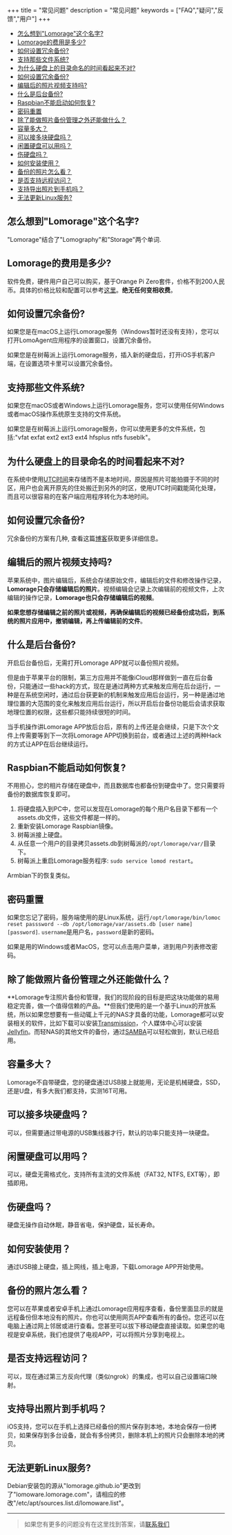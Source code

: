 +++
title = "常见问题"
description = "常见问题"
keywords = ["FAQ","疑问","反馈","用户"]
+++

* [怎么想到"Lomorage"这个名字?](#怎么想到lomorage这个名字)
* [Lomorage的费用是多少?](#lomorage的费用是多少)
* [如何设置冗余备份?](#如何设置冗余备份)
* [支持那些文件系统?](#支持那些文件系统)
* [为什么硬盘上的目录命名的时间看起来不对?](#为什么硬盘上的目录命名的时间看起来不对)
* [如何设置冗余备份?](#如何设置冗余备份-1)
* [编辑后的照片视频支持吗?](#编辑后的照片视频支持吗)
* [什么是后台备份?](#什么是后台备份)
* [Raspbian不能启动如何恢复?](#raspbian不能启动如何恢复)
* [密码重置](#密码重置)
* [除了能做照片备份管理之外还能做什么？](#除了能做照片备份管理之外还能做什么)
* [容量多大？](#容量多大)
* [可以接多块硬盘吗？](#可以接多块硬盘吗)
* [闲置硬盘可以用吗？](#闲置硬盘可以用吗)
* [伤硬盘吗？](#伤硬盘吗)
* [如何安装使用？](#如何安装使用)
* [备份的照片怎么看？](#备份的照片怎么看)
* [是否支持远程访问？](#是否支持远程访问)
* [支持导出照片到手机吗？](#支持导出照片到手机吗)
* [无法更新Linux服务?](#无法更新linux服务)

## 怎么想到"Lomorage"这个名字?

"Lomorage"结合了"Lomography"和"Storage"两个单词.

## Lomorage的费用是多少?

软件免费，硬件用户自己可以购买，基于Orange Pi Zero套件，价格不到200人民币。具体的价格比较和配置可以参考[这里](/zh/compare)。**绝无任何变相收费**。

## 如何设置冗余备份?

如果您是在macOS上运行Lomorage服务（Windows暂时还没有支持），您可以打开LomoAgent应用程序的设置窗口，设置冗余备份。

如果您是在树莓派上运行Lomorage服务，插入新的硬盘后，打开iOS手机客户端，在设置选项卡里可以设置冗余备份。

## 支持那些文件系统?

如果您在macOS或者Windows上运行Lomorage服务，您可以使用任何Windows或者macOS操作系统原生支持的文件系统。

如果您是在树莓派上运行Lomorage服务，你可以使用更多的文件系统，包括:"vfat exfat ext2 ext3 ext4 hfsplus ntfs fuseblk"。

## 为什么硬盘上的目录命名的时间看起来不对?

在系统中使用[UTC时间](https://baike.baidu.com/item/%E5%8D%8F%E8%B0%83%E4%B8%96%E7%95%8C%E6%97%B6)来存储而不是本地时间，原因是照片可能拍摄于不同的时区，用户也会离开原先的住处搬迁到另外的时区，使用UTC时间戳能简化处理，而且可以很容易的在客户端应用程序转化为本地时间。

## 如何设置冗余备份?

冗余备份的方案有几种, 查看这篇[博客](/zh/blog/2019/12/24/raspberrypi-hd/)获取更多详细信息。

## 编辑后的照片视频支持吗?

苹果系统中，图片编辑后，系统会存储原始文件，编辑后的文件和修改操作记录，**Lomorage只会存储编辑后的照片**。视频编辑会记录上次编辑前的视频文件，上次编辑的操作记录，**Lomorage也只会存储编辑后的视频**。

**如果您想存储编辑之前的照片或视频，再确保编辑后的视频已经备份成功后，到系统的照片应用中，撤销编辑，再上传编辑前的文件**。

## 什么是后台备份?

开启后台备份后，无需打开Lomorage APP就可以备份照片视频。

但是由于苹果平台的限制，第三方应用并不能像iCloud那样做到一直在后台备份，只能通过一些hack的方式，现在是通过两种方式来触发应用在后台运行，一种是在系统空闲时，通过后台获更新的机制来触发应用后台运行，另一种是通过地理位置的大范围的变化来触发应用后台运行，所以开启后台备份功能后会请求获取地理位置的权限，这些都只能持续很短的时间。

当手机操作讲Lomorage APP放后台后，原有的上传还是会继续，只是下次个文件上传需要等到下一次将Lomorage APP切换到前台，或者通过上述的两种Hack的方式让APP在后台继续运行。

## Raspbian不能启动如何恢复?

不用担心，您的相片存储在硬盘中，而且数据库也都备份到硬盘中了。您只需要将备份的数据库恢复即可。

1. 将硬盘插入到PC中，您可以发现在Lomorage的每个用户名目录下都有一个assets.db文件，这些文件都是一样的。
2. 重新安装Lomorage Raspbian镜像。
3. 树莓派接上硬盘。
4. 从任意一个用户的目录拷贝assets.db到树莓派的`/opt/lomorage/var/`目录下。
5. 树莓派上重启Lomorage服务程序: `sudo service lomod restart`。

Armbian下的恢复类似。

## 密码重置

如果您忘记了密码，服务端使用的是Linux系统，运行`/opt/lomorage/bin/lomoc reset passsword --db /opt/lomorage/var/assets.db [user name] [password]`. `username`是用户名，`password`是新的密码。

如果是用的Windows或者MacOS，您可以点击用户菜单，进到用户列表修改密码。

## 除了能做照片备份管理之外还能做什么？

**Lomorage专注照片备份和管理，我们的现阶段的目标是把这块功能做的易用稳定完善，做一个值得信赖的产品。**但我们使用的是一个基于Linux的开放系统，所以如果您想要有一些动辄上千元的NAS才具备的功能，Lomorage都可以安装相关的软件，比如下载可以安装[Transmission](https://transmissionbt.com/)，个人媒体中心可以安装[Jellyfin](https://jellyfin.org)。而轻NAS的其他文件的备份，通过[SAMBA](https://github.com/wupanhao/wupanhao.github.io/issues/1)可以轻松做到，默认已经启用。

## 容量多大？

Lomorage不自带硬盘，您的硬盘通过USB接上就能用，无论是机械硬盘，SSD，还是U盘，有多大我们都支持，实测16T可用。

## 可以接多块硬盘吗？

可以，但需要通过带电源的USB集线器才行，默认的功率只能支持一块硬盘。

## 闲置硬盘可以用吗？

可以，硬盘无需格式化，支持所有主流的文件系统（FAT32, NTFS, EXT等），即插即用。

## 伤硬盘吗？

硬盘无操作自动休眠，静音省电，保护硬盘，延长寿命。

## 如何安装使用？

通过USB接上硬盘，插上网线，插上电源，下载Lomorage APP开始使用。

## 备份的照片怎么看？

您可以在苹果或者安卓手机上通过Lomorage应用程序查看，备份里面显示的就是远程备份但本地没有的照片。你也可以使用网页APP查看所有的备份。您还可以在电脑上通过网上邻居或进行查看。您甚至可以拔下移动硬盘直接读取。如果您的电视是安卓系统，我们也提供了电视APP，可以将照片分享到电视上。

## 是否支持远程访问？
    
可以，现在通过第三方反向代理（类似ngrok）的集成，也可以自己设置端口映射。

## 支持导出照片到手机吗？

iOS支持，您可以在手机上选择已经备份的照片保存到本地，本地会保存一份拷贝，如果保存到多台设备，就会有多份拷贝，删除本机上的照片只会删除本地的拷贝。

## 无法更新Linux服务?

Debian安装包的源从"lomorage.github.io"更改到了"lomoware.lomorage.com"，请相应的修改"/etc/apt/sources.list.d/lomoware.list"。

---

> 如果您有更多的问题没有在这里找到答案，请[联系我们](/zh/contact)
